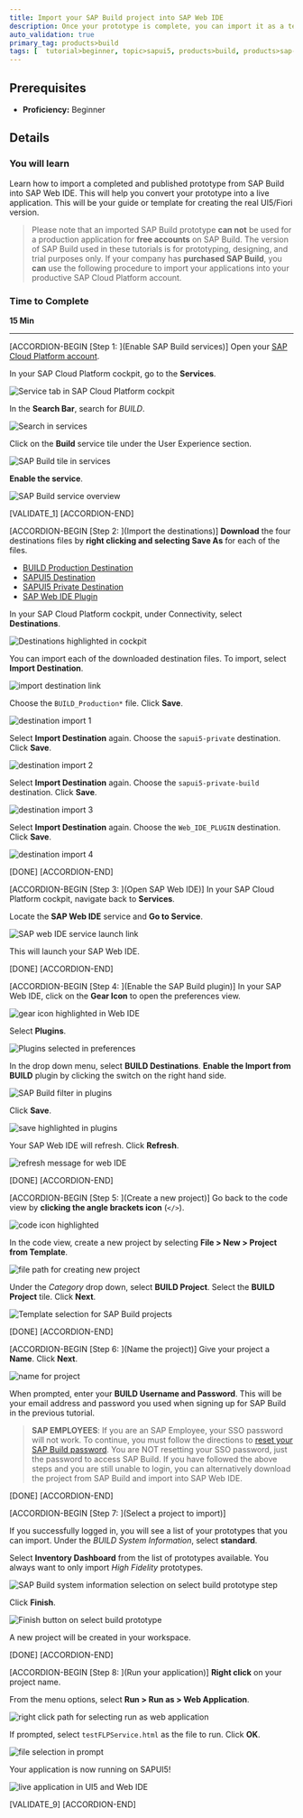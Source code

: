 ```yaml
---
title: Import your SAP Build project into SAP Web IDE
description: Once your prototype is complete, you can import it as a template into SAP Web IDE to convert it to SAPUI5 code.
auto_validation: true
primary_tag: products>build
tags: [  tutorial>beginner, topic>sapui5, products>build, products>sap-web-ide, products>sap-web-ide-plug-ins ]
---
```


## Prerequisites  
 - **Proficiency:** Beginner


## Details
### You will learn  
Learn how to import a completed and published prototype from SAP Build into SAP Web IDE. This will help you convert your prototype into a live application. This will be your guide or template for creating the real UI5/Fiori version.

> Please note that an imported SAP Build prototype **can not** be used for a production application for **free accounts** on SAP Build. The version of SAP Build used in these tutorials is for prototyping, designing, and trial purposes only. If your company has **purchased SAP Build**, you **can** use the following procedure to import your applications into your productive SAP Cloud Platform account.

### Time to Complete
**15 Min**

---

[ACCORDION-BEGIN [Step 1: ](Enable SAP Build services)]
Open your [SAP Cloud Platform account](https://account.hanatrial.ondemand.com/cockpit).

In your SAP Cloud Platform cockpit, go to the **Services**.

![Service tab in SAP Cloud Platform cockpit](1.png)

In the **Search Bar**, search for _BUILD_.

![Search in services](2.png)

Click on the **Build** service tile under the User Experience section.

![SAP Build tile in services](3.png)

**Enable the service**.

![SAP Build service overview](4.png)

[VALIDATE_1]
[ACCORDION-END]


[ACCORDION-BEGIN [Step 2: ](Import the destinations)]
**Download** the four destinations files by **right clicking and selecting Save As** for each of the files.

- [BUILD Production Destination](https://raw.githubusercontent.com/SAPDocuments/Tutorials/master/tutorials/build-import-webide/BUILD_Production)
- [SAPUI5 Destination](https://raw.githubusercontent.com/SAPDocuments/Tutorials/master/tutorials/build-import-webide/sapui5-private)
- [SAPUI5 Private Destination](https://raw.githubusercontent.com/SAPDocuments/Tutorials/master/tutorials/build-import-webide/sapui5-private-build)
- [SAP Web IDE Plugin](https://raw.githubusercontent.com/SAPDocuments/Tutorials/master/tutorials/build-import-webide/Web_IDE_PLUGIN)

In your SAP Cloud Platform cockpit, under Connectivity, select **Destinations**.

![Destinations highlighted in cockpit](7.png)

You can import each of the downloaded destination files. To import, select **Import Destination**.

![import destination link](8.png)

Choose the `BUILD_Production*` file. Click **Save**.

![destination import 1](9a.png)

Select **Import Destination** again. Choose the `sapui5-private` destination. Click **Save**.

![destination import 2](9b.png)

Select **Import Destination** again. Choose the `sapui5-private-build` destination. Click **Save**.

![destination import 3](9c.png)

Select **Import Destination** again. Choose the `Web_IDE_PLUGIN` destination. Click **Save**.

![destination import 4](9d.png)

[DONE]
[ACCORDION-END]

[ACCORDION-BEGIN [Step 3: ](Open SAP Web IDE)]
In your SAP Cloud Platform cockpit, navigate back to **Services**.

Locate the **SAP Web IDE** service and **Go to Service**.

![SAP web IDE service launch link](10.png)

This will launch your SAP Web IDE.

[DONE]
[ACCORDION-END]

[ACCORDION-BEGIN [Step 4: ](Enable the SAP Build plugin)]
In your SAP Web IDE, click on the **Gear Icon** to open the preferences view.

![gear icon highlighted in Web IDE](11.png)

Select **Plugins**.

![Plugins selected in preferences](12.png)

In the drop down menu, select **BUILD Destinations**. **Enable the Import from BUILD** plugin by clicking the switch on the right hand side.

![SAP Build filter in plugins](13.png)

Click **Save**.

![save highlighted in plugins](14.png)

Your SAP Web IDE will refresh. Click **Refresh**.

![refresh message for web IDE](15.png)

[DONE]
[ACCORDION-END]

[ACCORDION-BEGIN [Step 5: ](Create a new project)]
Go back to the code view by **clicking the angle brackets icon** (`</>`).

![code icon highlighted](16.png)

In the code view, create a new project by selecting **File > New > Project from Template**.

![file path for creating new project](17.png)

Under the _Category_ drop down, select **BUILD Project**. Select the **BUILD Project** tile. Click **Next**.

![Template selection for SAP Build projects](18.png)


[DONE]
[ACCORDION-END]

[ACCORDION-BEGIN [Step 6: ](Name the project)]
Give your project a **Name**. Click **Next**.

![name for project](19.png)

When prompted, enter your **BUILD Username and Password**. This will be your email address and password you used when signing up for SAP Build in the previous tutorial.

> **SAP EMPLOYEES**: If you are an SAP Employee, your SSO password will not work. To continue, you must follow the directions to [reset your SAP Build password](https://jam4.sapjam.com/groups/EwzMfO4LtSxrAjXwDipkgC/documents/ru6GmtH0bYRGEKqctpp8ye/slide_viewer). You are NOT resetting your SSO password, just the password to access SAP Build. If you have followed the above steps and you are still unable to login, you can alternatively download the project from SAP Build and import into SAP Web IDE.

[DONE]
[ACCORDION-END]

[ACCORDION-BEGIN [Step 7: ](Select a project to import)]


If you successfully logged in, you will see a list of your prototypes that you can import. Under the _BUILD System Information_, select **standard**.

Select **Inventory Dashboard** from the list of prototypes available. You always want to only import _High Fidelity_ prototypes.

![SAP Build system information selection on select build prototype step](20.png)

Click **Finish**.

![Finish button on select build prototype](21.png)

A new project will be created in your workspace.

[DONE]
[ACCORDION-END]

[ACCORDION-BEGIN [Step 8: ](Run your application)]
**Right click** on your project name.

From the menu options, select **Run > Run as > Web Application**.

![right click path for selecting run as web application](22.png)

If prompted, select `testFLPService.html` as the file to run. Click **OK**.

![file selection in prompt](23.png)

Your application is now running on SAPUI5!

![live application in UI5 and Web IDE](24.png)

[VALIDATE_9]
[ACCORDION-END]
